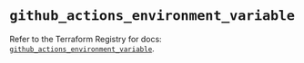 # `github_actions_environment_variable`

Refer to the Terraform Registry for docs: [`github_actions_environment_variable`](https://registry.terraform.io/providers/integrations/github/6.2.2/docs/resources/actions_environment_variable).
